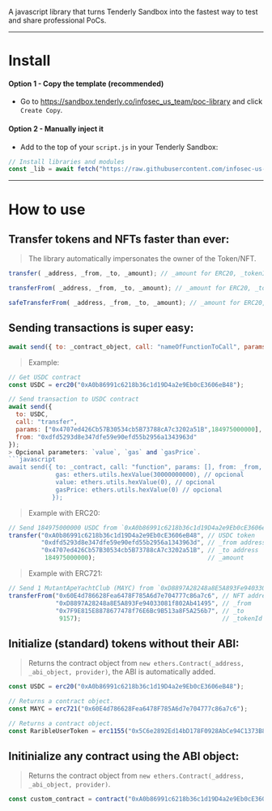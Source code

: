 A javascript library that turns Tenderly Sandbox into the fastest way to test and share professional PoCs.

--------------------------------------------
# Install

#### Option 1 - Copy the template (recommended)
- Go to https://sandbox.tenderly.co/infosec_us_team/poc-library and click `Create Copy`.

#### Option 2 - Manually inject it

- Add to the top of your `script.js` in your Tenderly Sandbox:
```javascript
// Install libraries and modules
const _lib = await fetch("https://raw.githubusercontent.com/infosec-us-team/PoC-fi/main/poc-fi.js"); eval(await _lib.text());
```

--------------------------------------------
# How to use

## Transfer tokens and NFTs faster than ever:
> The library automatically impersonates the owner of the Token/NFT.
```javascript
transfer( _address, _from, _to, _amount); // _amount for ERC20, _tokenId for ERC721
```
```javascript
transferFrom( _address, _from, _to, _amount); // _amount for ERC20, _tokenId for ERC721
```
```javascript
safeTransferFrom( _address, _from, _to, _amount); // _amount for ERC20, _tokenId for ERC721
```

## Sending transactions is super easy:
```javascript
await send({ to: _contract_object, call: "nameOfFunctionToCall", params: [], from: _from });
```
> Example:
```javascript
// Get USDC contract
const USDC = erc20("0xA0b86991c6218b36c1d19D4a2e9Eb0cE3606eB48");

// Send transaction to USDC contract
await send({
  to: USDC,
  call: "transfer",
  params: ["0x4707ed426Cb57B30534cb5B73788cA7c3202a51B",184975000000],
  from: "0xdfd5293d8e347dfe59e90efd55b2956a1343963d"
});
> Opcional parameters: `value`, `gas` and `gasPrice`.            
```javascript
await send({ to: _contract, call: "function", params: [], from: _from,
             gas: ethers.utils.hexValue(30000000000), // opcional
             value: ethers.utils.hexValue(0), // opcional
             gasPrice: ethers.utils.hexValue(0) // opcional
            });
```

> Example with ERC20:
``` javascript
// Send 184975000000 USDC from `0xA0b86991c6218b36c1d19D4a2e9Eb0cE3606eB48` to `0xdfd5293d8e347dfe59e90efd55b2956a1343963d`
transfer("0xA0b86991c6218b36c1d19D4a2e9Eb0cE3606eB48", // USDC token
         "0xdfd5293d8e347dfe59e90efd55b2956a1343963d", // _from address
         "0x4707ed426Cb57B30534cb5B73788cA7c3202a51B", // _to address
          184975000000);                               // _amount
```
> Example with ERC721:
``` javascript
// Send 1 MutantApeYachtClub (MAYC) from `0xD8897A28248a8E5A893Fe94033081f802Ab41495` to `0x7F9E815E8878677478f76E6Bc9B513a8F5A256b7`
transferFrom("0x60E4d786628Fea6478F785A6d7e704777c86a7c6", // NFT address
             "0xD8897A28248a8E5A893Fe94033081f802Ab41495", // _from
             "0x7F9E815E8878677478f76E6Bc9B513a8F5A256b7", // _to
              9157);                                       // _tokenId
```

## Initialize (standard) tokens without their ABI:

> Returns the contract object from `new ethers.Contract(_address, _abi_object, provider)`, the ABI is automatically added.
```javascript
const USDC = erc20("0xA0b86991c6218b36c1d19D4a2e9Eb0cE3606eB48");
```
```javascript
// Returns a contract object.
const MAYC = erc721("0x60E4d786628Fea6478F785A6d7e704777c86a7c6");
```
```javascript
// Returns a contract object.
const RaribleUserToken = erc1155("0x5C6e2892Ed14bD178F0928AbCe94C1373B8265eB");
```

## Initinialize any contract using the ABI object:
> Returns the contract object from `new ethers.Contract(_address, _abi_object, provider)`.
```javascript
const custom_contract = contract("0xA0b86991c6218b36c1d19D4a2e9Eb0cE3606eB48", _abi_object);
```

